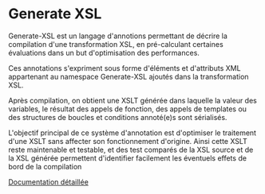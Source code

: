 # Generate XSL

Generate-XSL est un langage d'annotions permettant de décrire la compilation d'une transformation XSL, en pré-calculant certaines évaluations dans un but d'optimisation des performances.

Ces annotations s'expriment sous forme d'éléments et d'attributs XML appartenant au namespace Generate-XSL ajoutés dans la transformation XSL.

Après compilation, on obtient une XSLT générée dans laquelle la valeur des variables, le résultat des appels de fonction, des appels de templates ou des structures de boucles et conditions annoté(e)s sont sérialisés.

L'objectif principal de ce système d'annotation est d'optimiser le traitement d'une XSLT sans affecter son fonctionnement d'origine.
Ainsi cette XSLT reste maintenable et testable, et des test comparés de la XSL source et de la XSL générée permettent d'identifier facilement les éventuels effets de bord de la compilation

[Documentation détaillée](http://jimetevenard.github.io/generate-xsl/)
